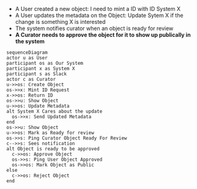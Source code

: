 

* A User created a new object: I need to mint a ID with ID System X
* A User updates the metadata on the Object: Update Sytem X if the change is something X is interested
* The system notifies curator when an object is ready for review
* **A Curator needs to approve the object for it to show up publically in the system**

```mermaid
sequenceDiagram
actor u as User
participant os as Our System
participant x as System X
participant s as Slack
actor c as Curator
u->>os: Create Object
os->>x: Mint ID Request
x->>os: Return ID
os->>u: Show Object
u->>os: Update Metadata
alt System X Cares about the update
  os->>x: Send Updated Metadata
end
os->>u: Show Object
u->>os: Mark as Ready for review
os->>s: Ping Curator Object Ready For Review
c-->>s: Sees notification
alt Object is ready to be approved
  c->>os: Approve Object
  os->>s: Ping User Object Approved
  os->>os: Mark Object as Public
else
  c->>os: Reject Object
end
```
